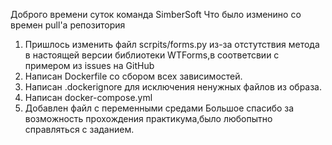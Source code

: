 Доброго времени суток команда SimberSoft 
 Что было изменино со времен pull'а репозитория
  1. Пришлось изменить файл scrpits/forms.py из-за отстутствия метода в настоящей версии библиотеки WTForms,в соответсвии с примером из issues на GitHub
  2. Написан Dockerfile со сбором всех зависимостей.
  3. Написан .dockerignore для исключения ненужных файлов из образа.
  4. Написан docker-compose.yml 
  5. Добавлен файл с переменными средами 
Большое спасибо за возможность прохождения практикума,было любопытно справляться с заданием.

